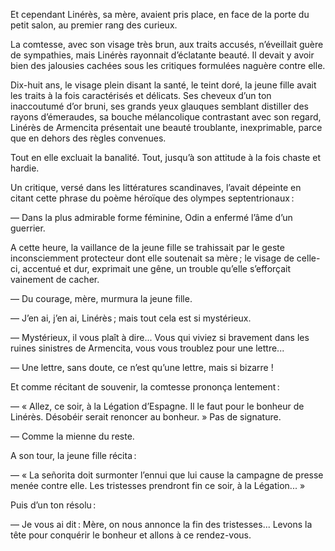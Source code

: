 Et cependant Linérès, sa mère, avaient pris place, en face de la porte du
petit salon, au premier rang des curieux.

La comtesse, avec son visage très brun, aux traits accusés, n’éveillait
guère de sympathies, mais Linérès rayonnait d’éclatante beauté. Il devait y
avoir bien des jalousies cachées sous les critiques formulées naguère contre
elle.

Dix-huit ans, le visage plein disant la santé, le teint doré, la jeune fille
avait les traits à la fois caractérisés et délicats. Ses cheveux d’un ton inaccoutumé d’or bruni, ses grands yeux glauques semblant distiller des rayons d’émeraudes, sa bouche mélancolique contrastant avec son regard, Linérès de Armencita présentait une beauté troublante, inexprimable, parce que en dehors des règles convenues.

Tout en elle excluait la banalité. Tout, jusqu’à son attitude à la fois
chaste et hardie.

Un critique, versé dans les littératures scandinaves, l’avait dépeinte en
citant cette phrase du poème héroïque des olympes septentrionaux :

— Dans la plus admirable forme féminine, Odin a enfermé l’âme d’un guerrier.

A cette heure, la vaillance de la jeune fille se trahissait par le geste inconsciemment protecteur dont elle soutenait sa mère ; le visage de celle-ci, accentué et dur, exprimait une gêne, un trouble qu’elle s’efforçait vainement de cacher.

— Du courage, mère, murmura la jeune fille.

— J’en ai, j’en ai, Linérès ; mais tout cela est si mystérieux.

— Mystérieux, il vous plaît à dire... Vous qui viviez si bravement dans les ruines sinistres de Armencita, vous vous troublez pour une lettre...

— Une lettre, sans doute, ce n’est qu’une lettre, mais si bizarre !

Et comme récitant de souvenir, la comtesse prononça lentement :

— « Allez, ce soir, à la Légation d’Espagne. Il le faut pour le bonheur de
  Linérès. Désobéir serait renoncer au bonheur. » Pas de signature.

— Comme la mienne du reste.

A son tour, la jeune fille récita :

— « La señorita doit surmonter l’ennui que lui cause la campagne de presse menée contre elle. Les tristesses prendront fin ce soir, à la Légation...  »

Puis d’un ton résolu :

— Je vous ai dit : Mère, on nous annonce la fin des tristesses... Levons la
tête pour conquérir le bonheur et allons à ce rendez-vous.
